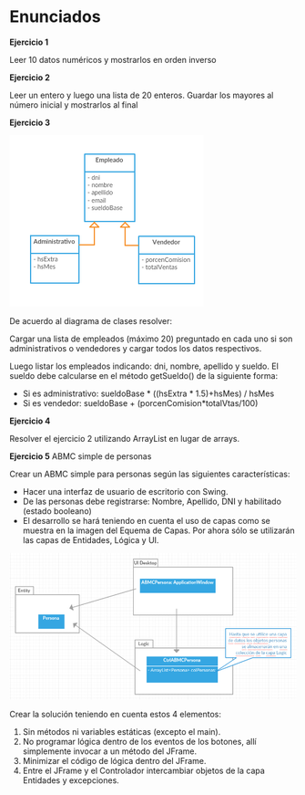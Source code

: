 # Enunciados

**Ejercicio 1**

Leer 10 datos numéricos y mostrarlos en orden inverso

**Ejercicio 2**

Leer un entero y luego una lista de 20 enteros. Guardar los mayores al número inicial y mostrarlos al final  

**Ejercicio 3**

![Diagrama](./img/Ej03-DiagramaClases.png)

De acuerdo al diagrama de clases resolver:

Cargar una lista de empleados (máximo 20) preguntado en cada uno si son administrativos o vendedores y cargar todos los datos respectivos.

Luego listar los empleados indicando: dni, nombre, apellido y sueldo.
El sueldo debe calcularse en el método getSueldo() de la siguiente forma:
* Si es administrativo: sueldoBase \* ((hsExtra \* 1.5)+hsMes) / hsMes
* Si es vendedor: sueldoBase + (porcenComision\*totalVtas/100)


**Ejercicio 4**

Resolver el ejercicio 2 utilizando ArrayList en lugar de arrays.


**Ejercicio 5**
ABMC simple de personas

Crear un ABMC simple para personas según las siguientes características:

* Hacer una interfaz de usuario de escritorio con Swing.
* De las personas debe registrarse: Nombre, Apellido, DNI y habilitado (estado booleano)
* El desarrollo se hará teniendo en cuenta el uso de capas como se muestra en la imagen del Equema de Capas. Por ahora sólo se utilizarán las capas de Entidades, Lógica y UI.

![Capas](./img/EsquemaCapas.png)

Crear la solución teniendo en cuenta estos 4 elementos:

1. Sin métodos ni variables estáticas (excepto el main).
2. No programar lógica dentro de los eventos de los botones, allí simplemente invocar a un método del JFrame.
3. Minimizar el código de lógica dentro del JFrame.
4. Entre el JFrame y el Controlador intercambiar objetos de la capa Entidades y excepciones.
